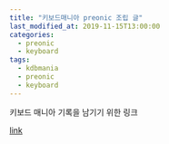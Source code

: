```yaml
---
title: "키보드매니아 preonic 조립 글"
last_modified_at: 2019-11-15T13:00:00
categories:
  - preonic
  - keyboard
tags:
  - kdbmania
  - preonic
  - keyboard
---
```


키보드 매니아 기록을 남기기 위한 링크

[link](http://www.kbdmania.net/xe/freeboard/11631304)